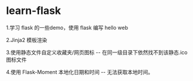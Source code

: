 # learn-flask
1.学习 flask 的一些demo，使用 flask 编写 hello web

2.Jinja2 模板渲染

3.使用静态文件自定义收藏夹/网页图标 -- 在同一级目录下依然找不到该静态.ico图标文件

4.使用 Flask-Moment 本地化日期和时间 -- 无法获取本地时间。